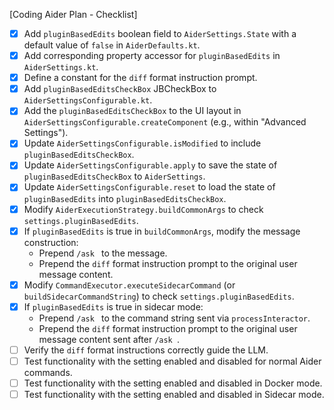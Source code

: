 [Coding Aider Plan - Checklist]

- [x] Add `pluginBasedEdits` boolean field to `AiderSettings.State` with a default value of `false` in `AiderDefaults.kt`.
- [x] Add corresponding property accessor for `pluginBasedEdits` in `AiderSettings.kt`.
- [x] Define a constant for the `diff` format instruction prompt.
- [x] Add `pluginBasedEditsCheckBox` JBCheckBox to `AiderSettingsConfigurable.kt`.
- [x] Add the `pluginBasedEditsCheckBox` to the UI layout in `AiderSettingsConfigurable.createComponent` (e.g., within "Advanced Settings").
- [x] Update `AiderSettingsConfigurable.isModified` to include `pluginBasedEditsCheckBox`.
- [x] Update `AiderSettingsConfigurable.apply` to save the state of `pluginBasedEditsCheckBox` to `AiderSettings`.
- [x] Update `AiderSettingsConfigurable.reset` to load the state of `pluginBasedEdits` into `pluginBasedEditsCheckBox`.
- [x] Modify `AiderExecutionStrategy.buildCommonArgs` to check `settings.pluginBasedEdits`.
- [x] If `pluginBasedEdits` is true in `buildCommonArgs`, modify the message construction:
    - Prepend `/ask ` to the message.
    - Prepend the `diff` format instruction prompt to the original user message content.
- [x] Modify `CommandExecutor.executeSidecarCommand` (or `buildSidecarCommandString`) to check `settings.pluginBasedEdits`.
- [x] If `pluginBasedEdits` is true in sidecar mode:
    - Prepend `/ask ` to the command string sent via `processInteractor`.
    - Prepend the `diff` format instruction prompt to the original user message content sent after `/ask `.
- [ ] Verify the `diff` format instructions correctly guide the LLM.
- [ ] Test functionality with the setting enabled and disabled for normal Aider commands.
- [ ] Test functionality with the setting enabled and disabled in Docker mode.
- [ ] Test functionality with the setting enabled and disabled in Sidecar mode.
